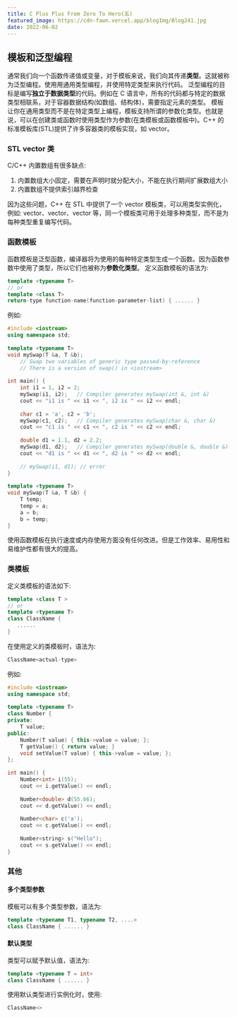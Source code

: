 ```yaml
---
title: C Plus Plus From Zero To Hero(五)
featured_image: https://cdn-fawn.vercel.app/blogImg/Blog241.jpg
date: 2022-06-02
---
```


## 模板和泛型编程
通常我们向一个函数传递值或变量，对于模板来说，我们向其传递**类型**。这就被称为泛型编程。使用用通用类型编程，并使用特定类型来执行代码。
泛型编程的目标是编写**独立于数据类型**的代码。例如在 C 语言中，所有的代码都与特定的数据类型相联系，对于容器数据结构(如数组、结构体)，需要指定元素的类型。
模板让你在通用类型而不是在特定类型上编程，模板支持所谓的参数化类型。也就是说，可以在创建类或函数时使用类型作为参数(在类模板或函数模板中)。C++ 的标准模板库(STL)提供了许多容器类的模板实现，如 vector。

### STL vector 类
C/C++ 内置数组有很多缺点: 
1. 内置数组大小固定，需要在声明时就分配大小，不能在执行期间扩展数组大小
2. 内置数组不提供索引越界检查

因为这些问题，C++ 在 STL 中提供了一个 vector 模板类，可以用类型实例化，例如: vector<int>、vector<double>、vector<string> 等，同一个模板类可用于处理多种类型，而不是为每种类型重复编写代码。

### 函数模板
函数模板是泛型函数，编译器将为使用的每种特定类型生成一个函数。因为函数参数中使用了类型，所以它们也被称为**参数化类型**。
定义函数模板的语法为: 
``` cpp
template <typename T> 
// or
template <class T>
return-type function-name(function-parameter-list) { ...... }
```

例如: 
``` cpp
#include <iostream>
using namespace std;
 
template <typename T>
void mySwap(T &a, T &b);
    // Swap two variables of generic type passed-by-reference
    // There is a version of swap() in <iostream>
 
int main() {
    int i1 = 1, i2 = 2;
    mySwap(i1, i2);   // Compiler generates mySwap(int &, int &)
    cout << "i1 is " << i1 << ", i2 is " << i2 << endl;
    
    char c1 = 'a', c2 = 'b';
    mySwap(c1, c2);   // Compiler generates mySwap(char &, char &)
    cout << "c1 is " << c1 << ", c2 is " << c2 << endl;
    
    double d1 = 1.1, d2 = 2.2;
    mySwap(d1, d2);   // Compiler generates mySwap(double &, double &)
    cout << "d1 is " << d1 << ", d2 is " << d2 << endl;
 
    // mySwap(i1, d1); // error
}
 
template <typename T>
void mySwap(T &a, T &b) {
    T temp;
    temp = a;
    a = b;
    b = temp;
}
```

使用函数模板在执行速度或内存使用方面没有任何改进。但是工作效率、易用性和易维护性都有很大的提高。

### 类模板
定义类模板的语法如下: 
``` cpp
template <class T > 
// or
template <typename T> 
class ClassName { 
   ...... 
}
```

在使用定义的类模板时，语法为: 
``` cpp
ClassName<actual-type>
```

例如: 
``` cpp
#include <iostream>
using namespace std;
 
template <typename T>
class Number {
private:
    T value;
public:
    Number(T value) { this->value = value; };
    T getValue() { return value; }
    void setValue(T value) { this->value = value; };
};
 
int main() {
    Number<int> i(55);
    cout << i.getValue() << endl;
    
    Number<double> d(55.66);
    cout << d.getValue() << endl;
    
    Number<char> c('a');
    cout << c.getValue() << endl;
    
    Number<string> s("Hello");
    cout << s.getValue() << endl;
}
```

### 其他
#### 多个类型参数
模板可以有多个类型参数，语法为: 
``` cpp
template <typename T1, typename T2, ....>
class ClassName { ...... }
```

#### 默认类型
类型可以赋予默认值，语法为: 
``` cpp
template <typename T = int>
class ClassName { ...... }
```
使用默认类型进行实例化时，使用: 
``` cpp
ClassName<>
```